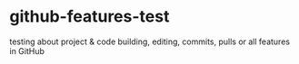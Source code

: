 # github-features-test
testing about project &amp; code building, editing, commits, pulls or all features in GitHub

